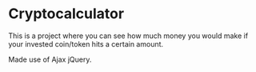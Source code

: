 # Cryptocalculator

This is a project where you can see how much money you would make if your invested coin/token hits a certain amount. 

Made use of Ajax jQuery.
